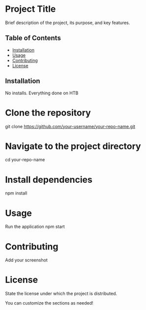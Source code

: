 # Project Title

Brief description of the project, its purpose, and key features.

## Table of Contents
- [Installation](#installation)
- [Usage](#usage)
- [Contributing](#contributing)
- [License](#license)

## Installation

No installs. Everything done on HTB

# Clone the repository
git clone https://github.com/your-username/your-repo-name.git

# Navigate to the project directory
cd your-repo-name

# Install dependencies
npm install

# Usage
Run the application
npm start

# Contributing
Add your screenshot

# License
State the license under which the project is distributed.

You can customize the sections as needed!
